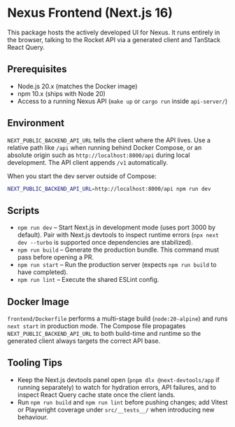# Nexus Frontend (Next.js 16)

This package hosts the actively developed UI for Nexus. It runs entirely in the browser, talking to the Rocket API via a generated client and TanStack React Query.

## Prerequisites

- Node.js 20.x (matches the Docker image)
- npm 10.x (ships with Node 20)
- Access to a running Nexus API (`make up` or `cargo run` inside `api-server/`)

## Environment

`NEXT_PUBLIC_BACKEND_API_URL` tells the client where the API lives. Use a relative path like `/api` when running behind Docker Compose, or an absolute origin such as `http://localhost:8000/api` during local development. The API client appends `/v1` automatically.

When you start the dev server outside of Compose:

```bash
NEXT_PUBLIC_BACKEND_API_URL=http://localhost:8000/api npm run dev
```

## Scripts

- `npm run dev` – Start Next.js in development mode (uses port 3000 by default). Pair with Next.js devtools to inspect runtime errors (`npx next dev --turbo` is supported once dependencies are stabilized).
- `npm run build` – Generate the production bundle. This command must pass before opening a PR.
- `npm run start` – Run the production server (expects `npm run build` to have completed).
- `npm run lint` – Execute the shared ESLint config.

## Docker Image

`frontend/Dockerfile` performs a multi-stage build (`node:20-alpine`) and runs `next start` in production mode. The Compose file propagates `NEXT_PUBLIC_BACKEND_API_URL` to both build-time and runtime so the generated client always targets the correct API base.

## Tooling Tips

- Keep the Next.js devtools panel open (`pnpm dlx @next-devtools/app` if running separately) to watch for hydration errors, API failures, and to inspect React Query cache state once the client lands.
- Run `npm run build` and `npm run lint` before pushing changes; add Vitest or Playwright coverage under `src/__tests__/` when introducing new behaviour.
